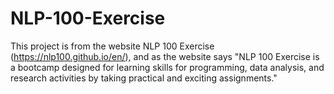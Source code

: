 # NLP-100-Exercise
This project is from the website NLP 100 Exercise (https://nlp100.github.io/en/), and as the website says "NLP 100 Exercise is a bootcamp designed for learning skills for programming, data analysis, and research activities by taking practical and exciting assignments."
